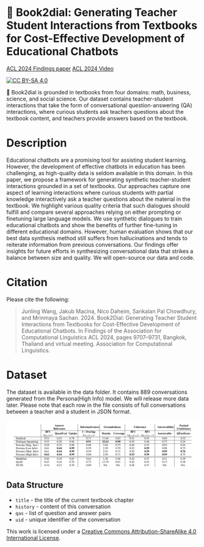 # 📖 Book2dial: Generating Teacher Student Interactions from Textbooks for Cost-Effective Development of Educational Chatbots

[ACL 2024 Findings paper](https://aclanthology.org/2024.findings-acl.578/)
[ACL 2024 Video](https://www.youtube.com/watch?v=l1QCl7ENnWU)



[![CC BY-SA 4.0][cc-by-sa-shield]][cc-by-sa]

📖 Book2dial is grounded in textbooks from four domains: math, business, science, and social science. Our dataset contains teacher-student interactions that take the form of conversational question-answering (QA) interactions, where curious students ask teachers questions about the textbook content, and teachers provide answers based on the textbook.

# Description
Educational chatbots are a promising tool for assisting student learning. However, the development of effective chatbots in education has been challenging, as high-quality data is seldom available in this domain. In this paper, we propose a framework for generating synthetic teacher-student interactions grounded in a set of textbooks. Our approaches capture one aspect of learning interactions where curious students with partial knowledge interactively ask a teacher questions about the material in the textbook. We highlight various quality criteria that such dialogues should fulfill and compare several approaches relying on either prompting or finetuning large language models. We use synthetic dialogues to train educational chatbots and show the benefits of further fine-tuning in different educational domains. However, human evaluation shows that our best data synthesis method still suffers from hallucinations and tends to reiterate information from previous conversations. Our findings offer insights for future efforts in synthesizing conversational data that strikes a balance between size and quality. We will open-source our data and code.

# Citation
Please cite the following:
> Junling Wang, Jakub Macina, Nico Daheim, Sankalan Pal Chowdhury, and Mrinmaya Sachan. 2024. Book2Dial: Generating Teacher Student Interactions from Textbooks for Cost-Effective Development of Educational Chatbots. In Findings of the Association for Computational Linguistics ACL 2024, pages 9707–9731, Bangkok, Thailand and virtual meeting. Association for Computational Linguistics.

# Dataset
The dataset is available in the data folder. It contains 889 conversations generated from the Persona(High Info) model. We will release more data later. 
Please note that each row in the file consists of full conversations between a teacher and a student in JSON format.

![dataset-evaluation](images/evaluation.png)

## Data Structure
- `title` - the title of the current textbook chapter
- `history` - content of this conversation
- `qas` - list of question and answer pairs
- `uid` - unique identifier of the conversation

This work is licensed under a
[Creative Commons Attribution-ShareAlike 4.0 International License][cc-by-sa].

[cc-by-sa]: http://creativecommons.org/licenses/by-sa/4.0/
[cc-by-sa-shield]: https://img.shields.io/badge/License-CC%20BY--SA%204.0-lightgrey.svg
